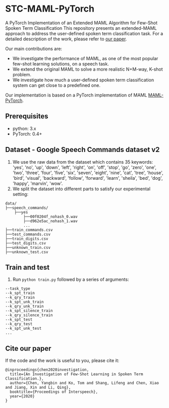 # STC-MAML-PyTorch
A PyTorch Implementation of an Extended MAML Algorithm for Few-Shot Spoken Term Classification
This repository presents an extended-MAML approach to address the user-defined spoken term classification task. For a detailed description of the work, please refer to [our paper](https://arxiv.org/abs/1812.10233).

Our main contributions are:
+ We investigate the performance of MAML, as one of the most popular few-shot learning solutions, on a speech task.
+ We extend the original MAML to solve a more realistic N+M-way, K-shot problem.
+ We investigate how much a user-defined spoken term classification system can get close to a predefined one.
 
Our implementation is based on a PyTorch implementation of MAML [MAML-PyTorch](https://github.com/dragen1860/MAML-Pytorch).

## Prerequisites
+ python: 3.x
+ PyTorch: 0.4+

## Dataset - Google Speech Commands dataset v2
1. We use the raw data from the dataset which contains 35 keywords: 'yes', 'no', 'up', 'down', 'left', 'right', 'on', 'off', 'stop', 'go', 'zero', 'one', 'two', 'three', 'four', 'five', 'six', 'seven', 'eight', 'nine', 'cat', 'tree', 'house', 'bird', 'visual', 'backward', 'follow', 'forward', 'learn', 'sheila', 'bed', 'dog', 'happy', 'marvin', 'wow'.
2. We split the dataset into different parts to satisfy our experimental setting:
```shell
data/
├──speech_commands/
    ├──yes
        ├──00f0204f_nohash_0.wav
        ├──d962e5ac_nohash_1.wav
        ...
├──train_commands.csv
├──test_commands.csv
├──train_digits.csv
├──test_digits.csv
├──unknown_train.csv
├──unknown_test.csv

```
## Train and test
1. Run `python train.py` followed by a series of arguments:
```shell
--task_type
--k_spt_train
--k_qry_train
--k_spt_unk_train
--k_qry_unk_train
--k_spt_silence_train
--k_qry_silence_train
--k_spt_test
--k_qry_test
--k_spt_unk_test
...
```
## Cite our paper
If the code and the work is useful to you, please cite it:
```shell
@inproceedings{chen2020investigation,
  title={An Investigation of Few-Shot Learning in Spoken Term Classification.},
  author={Chen, Yangbin and Ko, Tom and Shang, Lifeng and Chen, Xiao and Jiang, Xin and Li, Qing},
  booktitle={Proceedings of Interspeech},
  year={2020}
}

```
